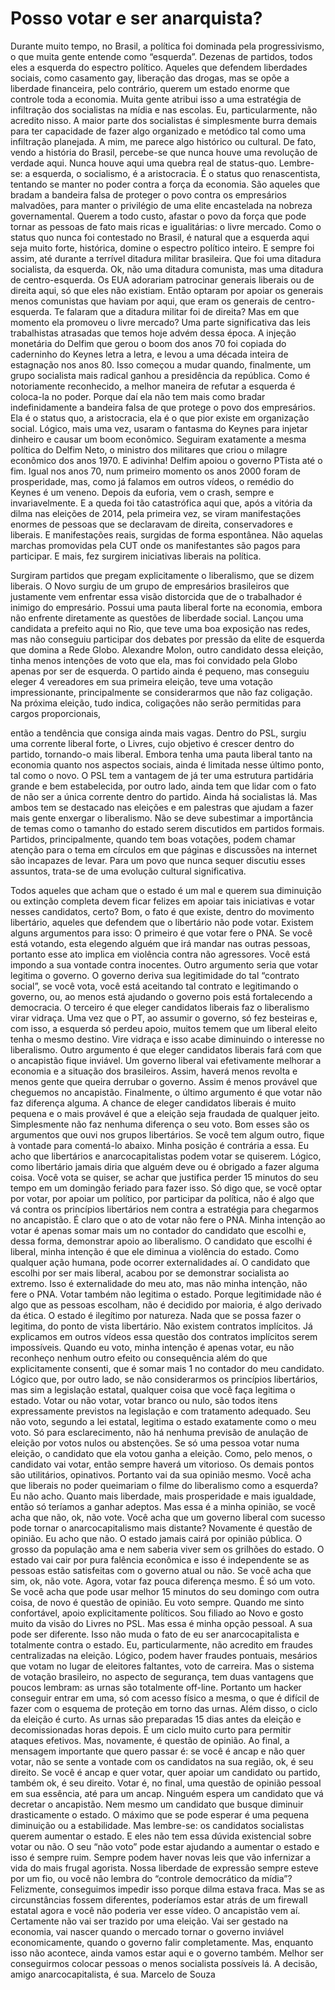# Posso votar e ser anarquista?

Durante muito tempo, no Brasil, a política foi dominada pela progressivismo, o que muita gente entende como “esquerda”. Dezenas de partidos, todos eles a esquerda do espectro político.
Aqueles que defendem liberdades sociais, como casamento gay, liberação das drogas, mas se opõe a liberdade financeira, pelo contrário, querem um estado enorme que controle toda a economia.
Muita gente atribui isso a uma estratégia de infiltração dos socialistas na mídia e nas escolas.
Eu, particularmente, não acredito nisso. A maior parte dos socialistas é simplesmente burra demais para ter capacidade de fazer algo organizado e metódico tal como uma infiltração planejada.
A mim, me parece algo histórico ou cultural.
De fato, vendo a história do Brasil, percebe-se que nunca houve uma revolução de verdade aqui. Nunca houve aqui uma quebra real de status-quo.
Lembre-se: a esquerda, o socialismo, é a aristocracia. É o status quo renascentista, tentando se manter no poder contra a força da economia.
São aqueles que bradam a bandeira falsa de proteger o povo contra os empresários malvadões, para manter o privilégio de uma elite encastelada na nobreza governamental.
Querem a todo custo, afastar o povo da força que pode tornar as pessoas de fato mais ricas e igualitárias: o livre mercado.
Como o status quo nunca foi contestado no Brasil, é natural que a esquerda aqui seja muito forte, histórica, domine o espectro político inteiro.
E sempre foi assim, até durante a terrível ditadura militar brasileira. Que foi uma ditadura socialista, da esquerda. Ok, não uma ditadura comunista, mas uma ditadura de centro-esquerda.
Os EUA adorariam patrocinar generais liberais ou de direita aqui, só que eles não existiam. Então optaram por apoiar os generais menos comunistas que haviam por aqui, que eram os generais de centro-esquerda.
Te falaram que a ditadura militar foi de direita? Mas em que momento ela promoveu o livre mercado?
Uma parte significativa das leis trabalhistas atrasadas que temos hoje advém dessa época.
A injeção monetária do Delfim que gerou o boom dos anos 70 foi copiada do caderninho do Keynes letra a letra, e levou a uma década inteira de estagnação nos anos 80.
Isso começou a mudar quando, finalmente, um grupo socialista mais radical ganhou a presidência da república.
Como é notoriamente reconhecido, a melhor maneira de refutar a esquerda é coloca-la no poder. Porque daí ela não tem mais como bradar indefinidamente a bandeira falsa de que protege o povo dos empresários. Ela é o status quo, a aristocracia, ela é o que pior existe em organização social.
Lógico, mais uma vez, usaram o fantasma do Keynes para injetar dinheiro e causar um boom econômico. Seguiram exatamente a mesma política do Delfim Neto, o ministro dos militares que criou o milagre econômico dos anos 1970. E adivinha! Delfim apoiou o governo PTista até o fim.
Igual nos anos 70, num primeiro momento os anos 2000 foram de prosperidade, mas, como já falamos em outros vídeos, o remédio do Keynes é um veneno. Depois da euforia, vem o crash, sempre e invariavelmente.
E a queda foi tão catastrófica aqui que, após a vitória da dilma nas eleições de 2014, pela primeira vez, se viram manifestações enormes de pessoas que se declaravam de direita, conservadores e liberais.
E manifestações reais, surgidas de forma espontânea. Não aquelas marchas promovidas pela CUT onde os manifestantes são pagos para participar.
E mais, fez surgirem iniciativas liberais na política.

Surgiram partidos que pregam explicitamente o liberalismo, que se dizem liberais.
O Novo surgiu de um grupo de empresários brasileiros que justamente vem enfrentar essa visão distorcida que de o trabalhador é inimigo do empresário.
Possui uma pauta liberal forte na economia, embora não enfrente diretamente as questões de liberdade social.
Lançou uma candidata a prefeito aqui no Rio, que teve uma boa exposição nas redes, mas não conseguiu participar dos debates por pressão da elite de esquerda que domina a Rede Globo.
Alexandre Molon, outro candidato dessa eleição, tinha menos intenções de voto que ela, mas foi convidado pela Globo apenas por ser de esquerda.
O partido ainda é pequeno, mas conseguiu eleger 4 vereadores em sua primeira eleição, teve uma votação impressionante, principalmente se considerarmos que não faz coligação. Na próxima eleição, tudo indica, coligações não serão permitidas para cargos proporcionais,




então a tendência que consiga ainda mais vagas.
Dentro do PSL, surgiu uma corrente liberal forte, o Livres, cujo objetivo é crescer dentro do partido, tornando-o mais liberal. Embora tenha uma pauta liberal tanto na economia quanto nos aspectos sociais, ainda é limitada nesse último ponto, tal como o novo.
O PSL tem a vantagem de já ter uma estrutura partidária grande e bem estabelecida, por outro lado, ainda tem que lidar com o fato de não ser a única corrente dentro do partido. Ainda há socialistas lá.
Mas ambos tem se destacado nas eleições e em palestras que ajudam a fazer mais gente enxergar o liberalismo.
Não se deve subestimar a importância de temas como o tamanho do estado serem discutidos em partidos formais. Partidos, principalmente, quando tem boas votações, podem chamar atenção para o tema em círculos em que páginas e discussões na internet são incapazes de levar.
Para um povo que nunca sequer discutiu esses assuntos, trata-se de uma evolução cultural significativa.


Todos aqueles que acham que o estado é um mal e querem sua diminuição ou extinção completa devem ficar felizes em apoiar tais iniciativas e votar nesses candidatos, certo?
Bom, o fato é que existe, dentro do movimento libertário, aqueles que defendem que o libertário não pode votar.
Existem alguns argumentos para isso:
O primeiro é que votar fere o PNA. Se você está votando, esta elegendo alguém que irá mandar nas outras pessoas, portanto esse ato implica em violência contra não agressores. Você está impondo a sua vontade contra inocentes.
Outro argumento seria que votar legitima o governo. O governo deriva sua legitimidade do tal “contrato social”, se você vota, você está aceitando tal contrato e legitimando o governo, ou, ao menos está ajudando o governo pois está fortalecendo a democracia.
O terceiro é que eleger candidatos liberais faz o liberalismo virar vidraça. Uma vez que o PT, ao assumir o governo, só fez besteiras e, com isso, a esquerda só perdeu apoio, muitos temem que um liberal eleito tenha o mesmo destino. Vire vidraça e isso acabe diminuindo o interesse no liberalismo.
Outro argumento é que eleger candidatos liberais fará com que o ancapistão fique inviável. Um governo liberal vai efetivamente melhorar a economia e a situação dos brasileiros. Assim, haverá menos revolta e menos gente que queira derrubar o governo. Assim é menos provável que cheguemos no ancapistão.
Finalmente, o último argumento é que votar não faz diferença alguma. A chance de eleger candidatos liberais é muito pequena e o mais provável é que a eleição seja fraudada de qualquer jeito. Simplesmente não faz nenhuma diferença o seu voto.
Bom esses são os argumentos que ouvi nos grupos libertários. Se você tem algum outro, fique à vontade para comentá-lo abaixo.
Minha posição é contrária a essa. Eu acho que libertários e anarcocapitalistas podem votar se quiserem. Lógico, como libertário jamais diria que alguém deve ou é obrigado a fazer alguma coisa.
Você vota se quiser, se achar que justifica perder 15 minutos do seu tempo em um domingão feriado para fazer isso.
Só digo que, se você optar por votar, por apoiar um político, por participar da política, não é algo que vá contra os princípios libertários nem contra a estratégia para chegarmos no ancapistão.
É claro que o ato de votar não fere o PNA. Minha intenção ao votar é apenas somar mais um no contador do candidato que escolhi e, dessa forma, demonstrar apoio ao liberalismo. O candidato que escolhi é liberal, minha intenção é que ele diminua a violência do estado.
Como qualquer ação humana, pode ocorrer externalidades aí. O candidato que escolhi por ser mais liberal, acabou por se demonstrar socialista ao extremo. Isso é externalidade do meu ato, mas não minha intenção, não fere o PNA.
Votar também não legitima o estado. Porque legitimidade não é algo que as pessoas escolham, não é decidido por maioria, é algo derivado da ética.
O estado é ilegítimo por natureza. Nada que se possa fazer o legitima, do ponto de vista libertário. Não existem contratos implícitos.
Já explicamos em outros vídeos essa questão dos contratos implícitos serem impossíveis.
Quando eu voto, minha intenção é apenas votar, eu não reconheço nenhum outro efeito ou consequência além do que explicitamente consenti, que é somar mais 1 no contador do meu candidato.
Lógico que, por outro lado, se não considerarmos os princípios libertários, mas sim a legislação estatal, qualquer coisa que você faça legitima o estado.
Votar ou não votar, votar branco ou nulo, são todos itens expressamente previstos na legislação e com tratamento adequado.
Seu não voto, segundo a lei estatal, legitima o estado exatamente como o meu voto.
Só para esclarecimento, não há nenhuma previsão de anulação de eleição por votos nulos ou abstenções.
Se só uma pessoa votar numa eleição, o candidato que ela votou ganha a eleição.
Como, pelo menos, o candidato vai votar, então sempre haverá um vitorioso.
Os demais pontos são utilitários, opinativos. Portanto vai da sua opinião mesmo.
Você acha que liberais no poder queimariam o filme do liberalismo como a esquerda? Eu não acho.
Quanto mais liberdade, mais prosperidade e mais igualdade, então só teríamos a ganhar adeptos.
Mas essa é a minha opinião, se você acha que não, ok, não vote.
Você acha que um governo liberal com sucesso pode tornar o anarcocapitalismo mais distante? Novamente é questão de opinião.
Eu acho que não. O estado jamais cairá por opinião pública. O grosso da população ama e nem saberia viver sem os grilhões do estado.
O estado vai cair por pura falência econômica e isso é independente se as pessoas estão satisfeitas com o governo atual ou não. Se você acha que sim, ok, não vote.
Agora, votar faz pouca diferença mesmo. É só um voto. Se você acha que pode usar melhor 15 minutos do seu domingo com outra coisa, de novo é questão de opinião.
Eu voto sempre. Quando me sinto confortável, apoio explicitamente políticos. Sou filiado ao Novo e gosto muito da visão do Livres no PSL.
Mas essa é minha opção pessoal. A sua pode ser diferente. Isso não muda o fato de eu ser anarcocapitalista e totalmente contra o estado.
Eu, particularmente, não acredito em fraudes centralizadas na eleição.
Lógico, podem haver fraudes pontuais, mesários que votam no lugar de eleitores faltantes, voto de carreira.
Mas o sistema de votação brasileiro, no aspecto de segurança, tem duas vantagens que poucos lembram: as urnas são totalmente off-line.
Portanto um hacker conseguir entrar em uma, só com acesso físico a mesma, o que é difícil de fazer com o esquema de proteção em torno das urnas. Além disso, o ciclo da eleição é curto.
As urnas são preparadas 15 dias antes da eleição e decomissionadas horas depois. É um ciclo muito curto para permitir ataques efetivos. Mas, novamente, é questão de opinião.
Ao final, a mensagem importante que quero passar é: se você é ancap e não quer votar, não se sente a vontade com os candidatos na sua região, ok, é seu direito.
Se você é ancap e quer votar, quer apoiar um candidato ou partido, também ok, é seu direito. Votar é, no final, uma questão de opinião pessoal em sua essência, até para um ancap.
Ninguém espera um candidato que vá decretar o ancapistão. Nem mesmo um candidato que busque diminuir drasticamente o estado. O máximo que se pode esperar é uma pequena diminuição ou a estabilidade. Mas lembre-se: os candidatos socialistas querem aumentar o estado. E eles não tem essa dúvida existencial sobre votar ou não. O seu “não voto” pode estar ajudando a aumentar o estado e isso é sempre ruim. Sempre podem haver novas leis que vão infernizar a vida do mais frugal agorista.
Nossa liberdade de expressão sempre esteve por um fio, ou você não lembra do “controle democrático da mídia”? Felizmente, conseguimos impedir isso porque dilma estava fraca. Mas se as circunstâncias fossem diferentes, poderíamos estar atrás de um firewall estatal agora e você não poderia ver esse vídeo.
O ancapistão vem aí. Certamente não vai ser trazido por uma eleição. Vai ser gestado na economia, vai nascer quando o mercado tornar o governo inviável economicamente, quando o governo falir completamente.
Mas, enquanto isso não acontece, ainda vamos estar aqui e o governo também. Melhor ser conseguirmos colocar pessoas o menos socialista possíveis lá.
A decisão, amigo anarcocapitalista, é sua.
Marcelo de Souza
